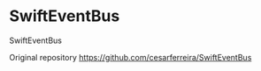 # SwiftEventBus
SwiftEventBus 

Original repository 
https://github.com/cesarferreira/SwiftEventBus
